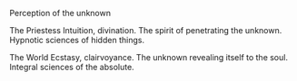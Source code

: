 Perception of the unknown

The Priestess
Intuition, divination.
The spirit of penetrating the unknown.
Hypnotic sciences of hidden things.

The World
Ecstasy, clairvoyance.
The unknown revealing itself to the soul.
Integral sciences of the absolute.
